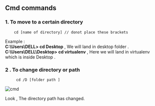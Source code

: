 ## Cmd commands 

### 1.  To move to a certain directory 
        cd [name of directory] // donot place these brackets 
 Example : <br>
    **C:\Users\DELL> cd Desktop** , We will land in desktop folder . <br>
   **C:\Users\DELL\Desktop> cd virtualenv** , Here we will land in virtualenv which is inside Desktop . <br>
### 2 . To change directory or path 
         cd /D [folder path ]
         
         
 ![cmd](https://user-images.githubusercontent.com/72215893/124272539-816fe400-db5c-11eb-954d-d0b0a5d892d7.png)
 
 Look , The directory path has changed.
